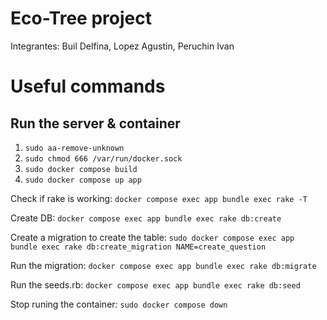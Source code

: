 # Eco-Tree project
Integrantes: Buil Delfina, Lopez Agustin, Peruchin Ivan

# Useful commands

## Run the server & container
1. ``` sudo aa-remove-unknown ```
2. ``` sudo chmod 666 /var/run/docker.sock ```
3. ``` sudo docker compose build ```
4. ``` sudo docker compose up app ```

Check if rake is working: ``` docker compose exec app bundle exec rake -T ```

Create DB: ``` docker compose exec app bundle exec rake db:create ```

Create a migration to create the table: ``` sudo docker compose exec app bundle exec rake db:create_migration NAME=create_question ```

Run the migration: ``` docker compose exec app bundle exec rake db:migrate ```

Run the seeds.rb: ``` docker compose exec app bundle exec rake db:seed ```

Stop runing the container: ``` sudo docker compose down ```